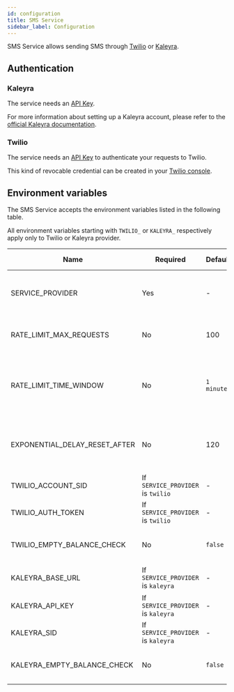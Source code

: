 ```yaml
---
id: configuration
title: SMS Service
sidebar_label: Configuration
---
```




SMS Service allows sending SMS through [Twilio][twilio] or [Kaleyra][kaleyra].

## Authentication

### Kaleyra

The service needs an [API Key][kaleyra-api-key].

For more information about setting up a Kaleyra account, please refer to the [official Kaleyra documentation][kaleyra-getting-started].

### Twilio

The service needs an [API Key][twilio-api-keys] to authenticate your requests to Twilio.

This kind of revocable credential can be created in your [Twilio console][twilio-console].

## Environment variables

The SMS Service accepts the environment variables listed in the following table.

All environment variables starting with `TWILIO_` or `KALEYRA_` respectively apply only to Twilio or Kaleyra provider.

| Name                          | Required                           | Default    | Minimum version | Description                                                                                                                                            |
|-------------------------------|------------------------------------|------------|-----------------|--------------------------------------------------------------------------------------------------------------------------------------------------------|
| SERVICE_PROVIDER              | Yes                                | -          | 1.0.0           | The provider used to send the message. Admitted values: `twilio`, `kaleyra` (since version 1.2.0).                                                     |
| RATE_LIMIT_MAX_REQUESTS       | No                                 | 100        | 1.1.0           | Maximum number of requests in a certain time window. It must be greater than zero.                                                                     |
| RATE_LIMIT_TIME_WINDOW        | No                                 | `1 minute` | 1.1.0           | Time window in which the service max number of request is counted. It can be expressed in milliseconds or as a string (in the [ms format][ms-format]). |
| EXPONENTIAL_DELAY_RESET_AFTER | No                                 | 120        | 1.1.0           | time window after which the exponential delay in requests to send sms to the same phone number is reset to zero. It is expressed in seconds.           |
| TWILIO_ACCOUNT_SID            | If `SERVICE_PROVIDER` is `twilio`  | -          | 1.0.0           | The SID of your Twilio Account.                                                                                                                        |
| TWILIO_AUTH_TOKEN             | If `SERVICE_PROVIDER` is `twilio`  | -          | 1.0.0           | Your Auth Token from Twilio.                                                                                                                           |
| TWILIO_EMPTY_BALANCE_CHECK    | No                                 | `false`    | 1.1.0           | Check Twilio account balance before sending SMS, allowing it only with a positive balance.                                                             |
| KALEYRA_BASE_URL              | If `SERVICE_PROVIDER` is `kaleyra` | -          | 1.2.0           | Base URL of the Kaleyra API, like `https://api.kaleyra.io`.                                                                                            |
| KALEYRA_API_KEY               | If `SERVICE_PROVIDER` is `kaleyra` | -          | 1.2.0           | [API Key][kaleyra-api-key] of the Kaleyra account.                                                                                                     |
| KALEYRA_SID                   | If `SERVICE_PROVIDER` is `kaleyra` | -          | 1.2.0           | Security Identifier of the Kaleyra account.                                                                                                            |
| KALEYRA_EMPTY_BALANCE_CHECK   | No                                 | `false`    | 1.1.0           | Check Kaleyra account balance before sending SMS, allowing it only with a positive balance.                                                            |


[kaleyra]: https://www.kaleyra.com/
[kaleyra-api-key]: https://developers.kaleyra.io/docs/generating-an-api-key
[kaleyra-getting-started]: https://developers.kaleyra.io/docs/kcloud-getting-started
[kaleyra-sender-id]: https://developers.kaleyra.io/docs/sender-id

[kaleyra]: https://www.kaleyra.com/
[twilio]: https://www.twilio.com/
[twilio-api-keys]: https://www.twilio.com/docs/usage/api/keys
[twilio-console]: https://www.twilio.com/console
[ms-format]: https://github.com/vercel/ms
